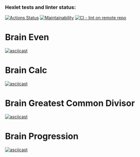### Hexlet tests and linter status:
[![Actions Status](https://github.com/tribals/python-project-lvl1/workflows/hexlet-check/badge.svg)](https://github.com/tribals/python-project-lvl1/actions)
[![Maintainability](https://api.codeclimate.com/v1/badges/a99a88d28ad37a79dbf6/maintainability)](https://codeclimate.com/github/codeclimate/codeclimate/maintainability)
[![CI - lint on remote repo](https://github.com/tribals/python-project-lvl1/actions/workflows/lint.yml/badge.svg?branch=main&event=push)](https://github.com/tribals/python-project-lvl1/actions/workflows/lint.yml)

# Brain Even

[![asciicast](https://asciinema.org/a/fCJEqDfZ6QLZIlF5aDf7xL3tN.svg)](https://asciinema.org/a/fCJEqDfZ6QLZIlF5aDf7xL3tN)


# Brain Calc

[![asciicast](https://asciinema.org/a/rM6LG5qtXla2Ik4NvnZxBBWPM.svg)](https://asciinema.org/a/rM6LG5qtXla2Ik4NvnZxBBWPM)

# Brain Greatest Common Divisor

[![asciicast](https://asciinema.org/a/1JIKXYMx5IWUsVX82aB9duUfi.svg)](https://asciinema.org/a/1JIKXYMx5IWUsVX82aB9duUfi)

# Brain Progression

[![asciicast](https://asciinema.org/a/ISHFM4x9Mdv2BGZ88OAq4xw33.svg)](https://asciinema.org/a/ISHFM4x9Mdv2BGZ88OAq4xw33)
